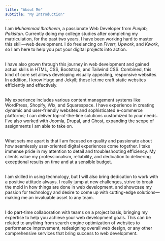```yaml
---
title: "About Me"
subtitle: "My Introduction"
---
```


I am *Muhammad Ibraheem*, a passionate Web Developer from *Punjab, Pakistan*. Currently doing my college studies after completing my matriculation, for the past two years, I have been working hard to master this skill—web development. I do freelancing on *Fiverr*, *Upwork*, and *Kwork*, so I am here to help you put your digital projects into action.
<br><br>

I have also grown through this journey in web development and gained actual skills in HTML, CSS, Bootstrap, and Tailwind CSS. Combined, this kind of core set allows developing visually appealing, responsive websites. In addition, I know Hugo and Jekyll; those let me craft static websites efficiently and effectively.
<br><br>

My experience includes various content management systems like WordPress, Shopify, Wix, and Squarespace. I have experience in creating dynamic and user-friendly websites and sophisticated e-commerce platforms; I can deliver top-of-the-line solutions customized to your needs. I've also worked with Joomla, Drupal, and Ghost, expanding the scope of assignments I am able to take on.
<br><br>

What sets me apart is that I am focused on quality and passionate about how seamlessly user-oriented digital experiences come together. I take immense pride in my attention to detail and troubleshooting efficiency. My clients value my professionalism, reliability, and dedication to delivering exceptional results on time and at a sensible budget.
<br><br>

I am skilled in using technology, but I will also bring dedication to work with a positive attitude always. I really jump at new challenges, strive to break the mold in how things are done in web development, and showcase my passion for technology and desire to come up with cutting-edge solutions—making me an invaluable asset to any team.
<br><br>

I do part-time collaboration with teams on a project basis, bringing my expertise to help you achieve your web development goals. This can be related to anything from search engine optimization of websites to performance improvement, redesigning overall web design, or any other comprehensive services that bring success to web development.
